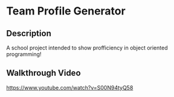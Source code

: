 # Team Profile Generator

## Description

A school project intended to show profficiency in object oriented programming!

## Walkthrough Video 

https://www.youtube.com/watch?v=S00N94tyQ58
